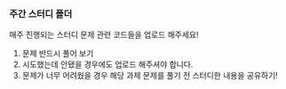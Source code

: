 ### 주간 스터디 폴더
매주 진행되는 스터디 문제 관련 코드들을 업로드 해주세요!

1. 문제 반드시 풀어 보기
2. 시도했는데 안됐을 경우에도 업로드 해주셔야 합니다.
3. 문제가 너무 어려웠을 경우 해당 과제 문제를 풀기 전 스터디한 내용을 공유하기!